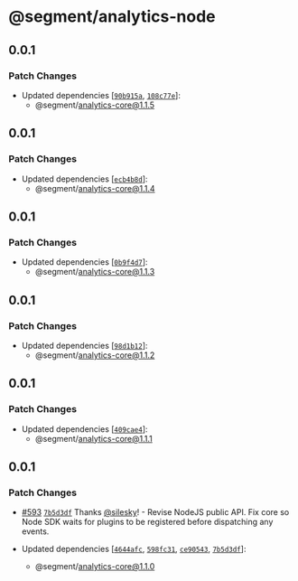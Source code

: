 # @segment/analytics-node

## 0.0.1

### Patch Changes

- Updated dependencies [[`90b915a`](https://github.com/segmentio/analytics-next/commit/90b915ac3447d76673e98661c54bf5a0ced2a555), [`108c77e`](https://github.com/segmentio/analytics-next/commit/108c77e81a4e9d2a64eb56e78f707ae6c2ea6ed2)]:
  - @segment/analytics-core@1.1.5

## 0.0.1

### Patch Changes

- Updated dependencies [[`ecb4b8d`](https://github.com/segmentio/analytics-next/commit/ecb4b8db0194e06a3ee3c8cae57d4f327d15dc02)]:
  - @segment/analytics-core@1.1.4

## 0.0.1

### Patch Changes

- Updated dependencies [[`0b9f4d7`](https://github.com/segmentio/analytics-next/commit/0b9f4d7e82662f7d5fda3590e93b10b3fd2e9833)]:
  - @segment/analytics-core@1.1.3

## 0.0.1

### Patch Changes

- Updated dependencies [[`98d1b12`](https://github.com/segmentio/analytics-next/commit/98d1b127082f5fc7904980a561220c64c26edff3)]:
  - @segment/analytics-core@1.1.2

## 0.0.1

### Patch Changes

- Updated dependencies [[`409cae4`](https://github.com/segmentio/analytics-next/commit/409cae4b9ac404277aa44bab7428186129b42a35)]:
  - @segment/analytics-core@1.1.1

## 0.0.1

### Patch Changes

- [#593](https://github.com/segmentio/analytics-next/pull/593) [`7b5d3df`](https://github.com/segmentio/analytics-next/commit/7b5d3df8d7d8e479d1dda4557297baedb3cdcf6f) Thanks [@silesky](https://github.com/silesky)! - Revise NodeJS public API. Fix core so Node SDK waits for plugins to be registered before dispatching any events.

- Updated dependencies [[`4644afc`](https://github.com/segmentio/analytics-next/commit/4644afc5be2dac90465e16a485ef5c34ff694da3), [`598fc31`](https://github.com/segmentio/analytics-next/commit/598fc318a457ac6e5b04d04406f8d836d83763a4), [`ce90543`](https://github.com/segmentio/analytics-next/commit/ce905439355c1cbd306535600bf356710be147de), [`7b5d3df`](https://github.com/segmentio/analytics-next/commit/7b5d3df8d7d8e479d1dda4557297baedb3cdcf6f)]:
  - @segment/analytics-core@1.1.0

